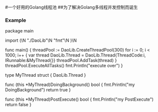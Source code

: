 #一个好用的Golang线程池
##为了解决Golang多线程并发控制而诞生
### Example
package main

import (\N
	"./DaoLib"\N
	"fmt"\N
)\N

func main() {
	threadPool := DaoLib.CreateThreadPool(300)
	for i := 0; i < 1000; i++ {
		var thread DaoLib.Thread = DaoLib.Thread{ThreadCode:i, IRunnable:&MyThread{}}
		threadPool.AddTask(thread)
	}
	threadPool.ExecuteAllTasks()
	fmt.Println("execute over")
}

type MyThread struct {
	DaoLib.Thread
}

func (this *MyThread)DoingBackground() bool {
	fmt.Println("my DoingBackground")
	return true
}

func (this *MyThread)PostExecute() bool {
	fmt.Println("my PostExecute")
	return false
}
